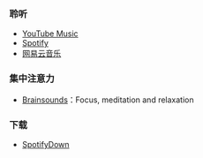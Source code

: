### 聆听

- [YouTube Music](https://music.youtube.com/)
- [Spotify](https://open.spotify.com/)
- [网易云音乐](https://music.163.com/#/user/home?id=498767570)

### 集中注意力

- [Brainsounds](https://brainsounds.app/)：Focus, meditation and relaxation

### 下载

- [SpotifyDown](https://spotifydown.com/)
